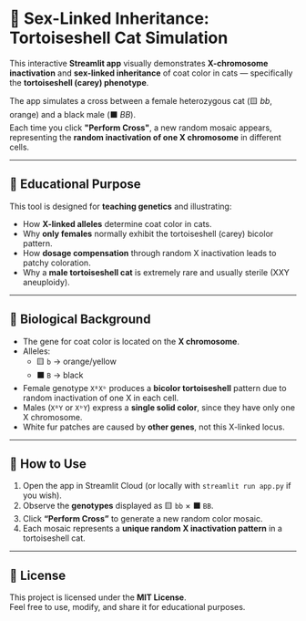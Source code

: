 # 🧬 Sex-Linked Inheritance: Tortoiseshell Cat Simulation

This interactive **Streamlit app** visually demonstrates **X-chromosome inactivation** and **sex-linked inheritance** of coat color in cats — specifically the **tortoiseshell (carey) phenotype**.

The app simulates a cross between a female heterozygous cat (🟨 *bb*, orange) and a black male (⬛ *BB*).  
Each time you click **"Perform Cross"**, a new random mosaic appears, representing the **random inactivation of one X chromosome** in different cells.

---

## 🎯 Educational Purpose

This tool is designed for **teaching genetics** and illustrating:
- How **X-linked alleles** determine coat color in cats.  
- Why **only females** normally exhibit the tortoiseshell (carey) bicolor pattern.  
- How **dosage compensation** through random X inactivation leads to patchy coloration.  
- Why a **male tortoiseshell cat** is extremely rare and usually sterile (XXY aneuploidy).

---

## 🧠 Biological Background

- The gene for coat color is located on the **X chromosome**.  
- Alleles:  
  - 🟨 `b` → orange/yellow  
  - ⬛ `B` → black  
- Female genotype `XᴮXᵇ` produces a **bicolor tortoiseshell** pattern due to random inactivation of one X in each cell.  
- Males (`XᴮY` or `XᵇY`) express a **single solid color**, since they have only one X chromosome.  
- White fur patches are caused by **other genes**, not this X-linked locus.

---

## 🚀 How to Use

1. Open the app in Streamlit Cloud (or locally with `streamlit run app.py` if you wish).  
2. Observe the **genotypes** displayed as 🟨 `bb` × ⬛ `BB`.  
3. Click **“Perform Cross”** to generate a new random color mosaic.  
4. Each mosaic represents a **unique random X inactivation pattern** in a tortoiseshell cat.

---

## 🐾 License

This project is licensed under the **MIT License**.  
Feel free to use, modify, and share it for educational purposes.
